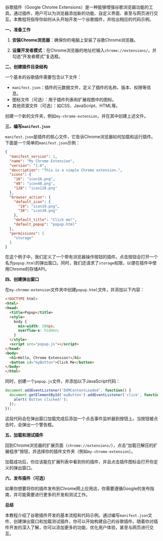 谷歌插件（Google Chrome Extensions）是一种能够增强谷歌浏览器功能的工具。通过插件，用户可以为浏览器添加新的功能、自定义界面、甚至与网页进行交互。本教程将指导你如何从头开始开发一个谷歌插件，并给出相应的代码示例。

**一、准备工作**

1. **安装Chrome浏览器**：确保你的电脑上安装了谷歌Chrome浏览器。

2. **设置开发者模式**：在Chrome浏览器的地址栏输入`chrome://extensions/`，并勾选“开发者模式”复选框。

**二、创建插件目录结构**

一个基本的谷歌插件需要包含以下文件：

- `manifest.json`：插件的元数据文件，定义了插件的名称、版本、权限等信息。
- 图标文件（可选）：用于插件列表和扩展视图中的图标。
- 其他资源文件（可选）：如CSS、JavaScript、HTML等。

创建一个新的文件夹，例如`my-chrome-extension`，并在其中创建上述文件。

**三、编写`manifest.json`**

`manifest.json`是插件的核心文件，它告诉Chrome浏览器如何加载和运行插件。下面是一个简单的`manifest.json`示例：

```json
{
  "manifest_version": 2,
  "name": "My Chrome Extension",
  "version": "1.0",
  "description": "This is a simple Chrome extension.",
  "icons": {
    "16": "icon16.png",
    "48": "icon48.png",
    "128": "icon128.png"
  },
  "browser_action": {
    "default_icon": {
      "19": "icon19.png",
      "38": "icon38.png"
    },
    "default_title": "Click me!",
    "default_popup": "popup.html"
  },
  "permissions": [
    "storage"
  ]
}
```

在这个例子中，我们定义了一个带有浏览器操作按钮的插件。点击按钮会打开一个名为`popup.html`的弹出窗口。同时，我们还请求了`storage`权限，以便在插件中使用Chrome的存储API。

**四、创建弹出窗口**

在`my-chrome-extension`文件夹中创建`popup.html`文件，并添加以下内容：

```html
<!DOCTYPE html>
<html>
<head>
  <title>Popup</title>
  <style>
    body {
      min-width: 200px;
      overflow-x: hidden;
    }
  </style>
  <script src="popup.js"></script>
</head>
<body>
  <h1>Hello, Chrome Extension!</h1>
  <button id="myButton">Click Me</button>
</body>
</html>
```

同时，创建一个`popup.js`文件，并添加以下JavaScript代码：

```javascript
document.addEventListener('DOMContentLoaded', function() {
  document.getElementById('myButton').addEventListener('click', function() {
    alert('Button clicked!');
  });
});
```

这段代码会在弹出窗口加载完成后添加一个点击事件监听器到按钮上。当按钮被点击时，会弹出一个警告框。

**五、加载和测试插件**

回到Chrome浏览器的扩展页面（`chrome://extensions/`），点击“加载已解压的扩展程序”按钮，并选择你的插件文件夹（例如`my-chrome-extension`）。

加载成功后，你应该能在扩展列表中看到你的插件，并且点击插件图标会打开你定义的弹出窗口。

**六、发布插件（可选）**

如果你想要将你的插件发布到Chrome网上应用店，你需要遵循Google的发布指南，并可能需要进行更多的开发和测试工作。

**总结**

本教程介绍了谷歌插件开发的基本流程和代码示例。通过编写`manifest.json`文件、创建弹出窗口和加载测试插件，你可以开始构建自己的谷歌插件。随着你对插件开发的深入了解，你可以添加更多的功能、优化用户体验，甚至与网页进行交互。